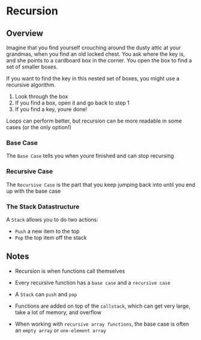 # Recursion

## Overview

Imagine that you find yourself crouching around the dusty attic at your grandmas, when you find an old locked chest.
You ask where the key is, and she points to a cardboard box in the corner. You open the box to find a set of smaller boxes.

If you want to find the key in this nested set of boxes, you might use a recursive algorithm.

1. Look through the box
2. If you find a box, open it and go back to step 1
3. If you find a key, youre done!

Loops can perform better, but recursion can be more readable in some cases (or the only option!)

### Base Case

The `Base Case` tells you when youre finished and can stop recursing

### Recursive Case

The `Recursive Case` is the part that you keep jumping back into until you end up with the base case

### The Stack Datastructure

A `Stack` allows you to do two actions:

- `Push` a new item to the top
- `Pop` the top item off the stack

## Notes

- Recursion is when functions call themselves

- Every recursive function has a `base case` and a `recursive case`

- A `Stack` can `push` and `pop`

- Functions are added on top of the `callstack`, which can get very large, take a lot of memory, and overflow

- When working with `recursive array functions`, the base case is often an `empty array` or `one-element array`
